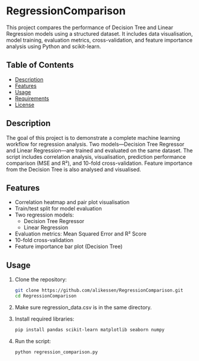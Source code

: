 # RegressionComparison

This project compares the performance of Decision Tree and Linear Regression models using a structured dataset. It includes data visualisation, model training, evaluation metrics, cross-validation, and feature importance analysis using Python and scikit-learn.

## Table of Contents
- [Description](#description)
- [Features](#features)
- [Usage](#usage)
- [Requirements](#requirements)
- [License](#license)

## Description
The goal of this project is to demonstrate a complete machine learning workflow for regression analysis. Two models—Decision Tree Regressor and Linear Regression—are trained and evaluated on the same dataset. The script includes correlation analysis, visualisation, prediction performance comparison (MSE and R²), and 10-fold cross-validation. Feature importance from the Decision Tree is also analysed and visualised.

## Features
- Correlation heatmap and pair plot visualisation
- Train/test split for model evaluation
- Two regression models:
  - Decision Tree Regressor
  - Linear Regression
- Evaluation metrics: Mean Squared Error and R² Score
- 10-fold cross-validation
- Feature importance bar plot (Decision Tree)

## Usage
1. Clone the repository:
   ```bash
   git clone https://github.com/alikessen/RegressionComparison.git
   cd RegressionComparison
   
2. Make sure regression_data.csv is in the same directory.

3. Install required libraries:
   ```bash
   pip install pandas scikit-learn matplotlib seaborn numpy

4. Run the script:
   ```bash
   python regression_comparison.py


